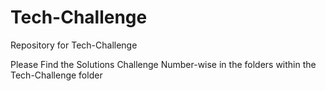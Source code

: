 # Tech-Challenge
Repository for Tech-Challenge

Please Find the Solutions Challenge Number-wise in the folders within the Tech-Challenge folder
